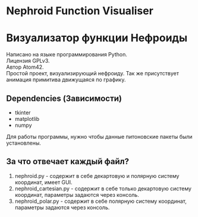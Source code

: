 # Nephroid Function Visualiser
# Визуализатор функции Нефроиды
Написано на языке программирования Python.  
Лицензия GPLv3.  
Автор Atom42.  
Простой проект, визуализирующий нефроиду. Так же присутствует анимация примитива движущаяся по графику.  
## Dependencies (Зависимости)
- tkinter
- matplotlib
- numpy

Для работы программы, нужно чтобы данные питоновские пакеты были установлены.

## За что отвечает каждый файл?
1. nephroid.py - содержит в себе декартовую и полярную систему координат, имеет GUI.
2. nephroid_cartesian.py - содержит в себе только декартовую систему координат, параметры задаются через консоль.
3. nephroid_polar.py - содержит в себе полярную систему координат, параметры задаются через консоль.


